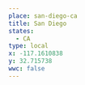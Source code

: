 ```yaml
---
place: san-diego-ca
title: San Diego
states:
  - CA
type: local
x: -117.1610838
y: 32.715738
wwc: false
---
```

